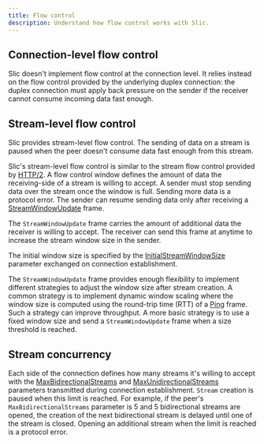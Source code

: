```yaml
---
title: Flow control
description: Understand how flow control works with Slic.
---
```


## Connection-level flow control

Slic doesn't implement flow control at the connection level. It relies instead on the flow control provided by the
underlying duplex connection: the duplex connection must apply back pressure on the sender if the receiver cannot
consume incoming data fast enough.

## Stream-level flow control

Slic provides stream-level flow control. The sending of data on a stream is paused when the peer doesn't consume data
fast enough from this stream.

Slic's stream-level flow control is similar to the stream flow control provided by [HTTP/2][http-stream-flow-control]. A
flow control window defines the amount of data the receiving-side of a stream is willing to accept. A sender must stop
sending data over the stream once the window is full. Sending more data is a protocol error. The sender can resume
sending data only after receiving a [StreamWindowUpdate][stream-window-update] frame.

The `StreamWindowUpdate` frame carries the amount of additional data the receiver is willing to accept. The receiver can
send this frame at anytime to increase the stream window size in the sender.

The initial window size is specified by the [InitialStreamWindowSize][connection-parameters] parameter exchanged on
connection establishment.

The `StreamWindowUpdate` frame provides enough flexibility to implement different strategies to adjust the window size
after stream creation. A common strategy is to implement dynamic window scaling where the window size is computed using
the round-trip time (RTT) of a [Ping][ping] frame. Such a strategy can improve throughput. A more basic strategy is to
use a fixed window size and send a `StreamWindowUpdate` frame when a size threshold is reached.

## Stream concurrency

Each side of the connection defines how many streams it's willing to accept with the
[MaxBidirectionalStreams][connection-parameters] and [MaxUnidirectionalStreams][connection-parameters] parameters
transmitted during connection establishment. `Stream` creation is paused when this limit is reached. For example, if the
peer's `MaxBidirectionalStreams` parameter is 5 and 5 bidirectional streams are opened, the creation of the next
bidirectional stream is delayed until one of the stream is closed. Opening an additional stream when the limit is
reached is a protocol error.

[http-stream-flow-control]: https://datatracker.ietf.org/doc/html/rfc7540#page-22
[connection-parameters]: connection-establishment#connection-establishment-parameters
[ping]: protocol-frames#ping
[stream-window-update]: protocol-frames#streamwindowupdate-frame
